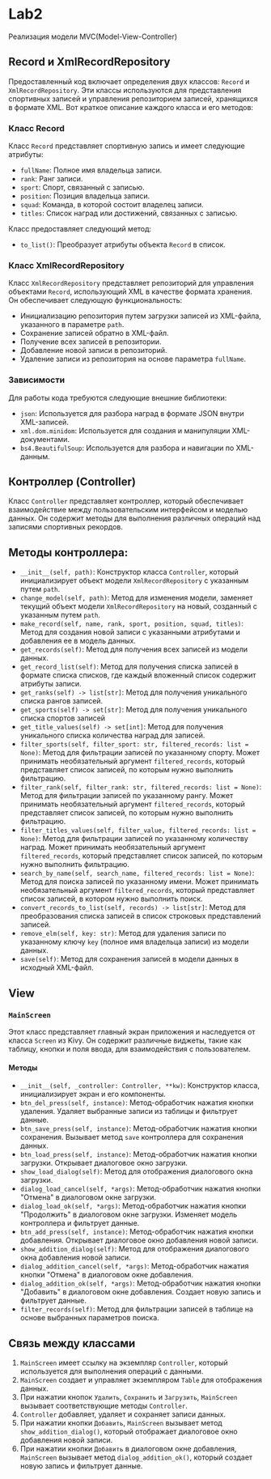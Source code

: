 # Lab2
Реализация модели MVC(Model-View-Controller)
## Record и XmlRecordRepository
Предоставленный код включает определения двух классов: `Record` и `XmlRecordRepository`. Эти классы используются для представления спортивных записей и управления репозиторием записей, хранящихся в формате XML. Вот краткое описание каждого класса и его методов:
### Класс Record
Класс `Record` представляет спортивную запись и имеет следующие атрибуты:
- `fullName`: Полное имя владельца записи.
- `rank`: Ранг записи.
- `sport`: Спорт, связанный с записью.
- `position`: Позиция владельца записи.
- `squad`: Команда, в которой состоит владелец записи.
- `titles`: Список наград или достижений, связанных с записью.

Класс предоставляет следующий метод:
- `to_list()`: Преобразует атрибуты объекта `Record` в список.

### Класс XmlRecordRepository
Класс `XmlRecordRepository` представляет репозиторий для управления объектами `Record`, использующий XML в качестве формата хранения. Он обеспечивает следующую функциональность:
- Инициализацию репозитория путем загрузки записей из XML-файла, указанного в параметре `path`.
- Сохранение записей обратно в XML-файл.
- Получение всех записей в репозитории.
- Добавление новой записи в репозиторий.
- Удаление записи из репозитория на основе параметра `fullName`.

### Зависимости
Для работы кода требуются следующие внешние библиотеки:
- `json`: Используется для разбора наград в формате JSON внутри XML-записей.
- `xml.dom.minidom`: Используется для создания и манипуляции XML-документами.
- `bs4.BeautifulSoup`: Используется для разбора и навигации по XML-данным.

## Контроллер (Controller)

Класс `Controller` представляет контроллер, который обеспечивает взаимодействие между пользовательским интерфейсом и моделью данных. Он содержит методы для выполнения различных операций над записями спортивных рекордов.

## Методы контроллера:
- `__init__(self, path)`: Конструктор класса `Controller`, который инициализирует объект модели `XmlRecordRepository` с указанным путем `path`.
- `change_model(self, path)`: Метод для изменения модели, заменяет текущий объект модели `XmlRecordRepository` на новый, созданный с указанным путем `path`.
- `make_record(self, name, rank, sport, position, squad, titles)`: Метод для создания новой записи с указанными атрибутами и добавления ее в модель данных.
- `get_records(self)`: Метод для получения всех записей из модели данных.
- `get_record_list(self)`: Метод для получения списка записей в формате списка списков, где каждый вложенный список содержит атрибуты записи.
- `get_ranks(self) -> list[str]`: Метод для получения уникального списка рангов записей.
- `get_sports(self) -> set[str]`: Метод для получения уникального списка спортов записей
- `get_title_values(self) -> set[int]`: Метод для получения уникального списка количества наград для записей.
- `filter_sports(self, filter_sport: str, filtered_records: list = None)`: Метод для фильтрации записей по указанному спорту. Может принимать необязательный аргумент `filtered_records`, который представляет список записей, по которым нужно выполнить фильтрацию.
- `filter_rank(self, filter_rank: str, filtered_records: list = None)`: Метод для фильтрации записей по указанному рангу. Может принимать необязательный аргумент `filtered_records`, который представляет список записей, по которым нужно выполнить фильтрацию.
- `filter_titles_values(self, filter_value, filtered_records: list = None)`: Метод для фильтрации записей по указанному количеству наград. Может принимать необязательный аргумент `filtered_records`, который представляет список записей, по которым нужно выполнить фильтрацию.
- `search_by_name(self, search_name, filtered_records: list = None)`: Метод для поиска записей по указанному имени. Может принимать необязательный аргумент `filtered_records`, который представляет список записей, в котором нужно выполнить поиск.
- `convert_records_to_list(self, records) -> list[str]`: Метод для преобразования списка записей в список строковых представлений записей.
- `remove_elm(self, key: str)`: Метод для удаления записи по указанному ключу `key` (полное имя владельца записи) из модели данных.
- `save(self)`: Метод для сохранения записей в модели данных в исходный XML-файл.

## View

### `MainScreen`

Этот класс представляет главный экран приложения и наследуется от класса `Screen` из Kivy. Он содержит различные виджеты, такие как таблицу, кнопки и поля ввода, для взаимодействия с пользователем.

#### Методы

- `__init__(self, _controller: Controller, **kw)`: Конструктор класса, инициализирует экран и его компоненты.
- `btn_del_press(self, instance)`: Метод-обработчик нажатия кнопки удаления. Удаляет выбранные записи из таблицы и фильтрует данные.
- `btn_save_press(self, instance)`: Метод-обработчик нажатия кнопки сохранения. Вызывает метод `save` контроллера для сохранения данных.
- `btn_load_press(self, instance)`: Метод-обработчик нажатия кнопки загрузки. Открывает диалоговое окно загрузки.
- `show_load_dialog(self)`: Метод для отображения диалогового окна загрузки.
- `dialog_load_cancel(self, *args)`: Метод-обработчик нажатия кнопки "Отмена" в диалоговом окне загрузки.
- `dialog_load_ok(self, *args)`: Метод-обработчик нажатия кнопки "Продолжить" в диалоговом окне загрузки. Изменяет модель контроллера и фильтрует данные.
- `btn_add_press(self, instance)`: Метод-обработчик нажатия кнопки добавления. Открывает диалоговое окно добавления новой записи.
- `show_addition_dialog(self)`: Метод для отображения диалогового окна добавления новой записи.
- `dialog_addition_cancel(self, *args)`: Метод-обработчик нажатия кнопки "Отмена" в диалоговом окне добавления.
- `dialog_addition_ok(self, *args)`: Метод-обработчик нажатия кнопки "Добавить" в диалоговом окне добавления. Создает новую запись и фильтрует данные.
- `filter_records(self)`: Метод для фильтрации записей в таблице на основе выбранных параметров поиска.

## Связь между классами

1. `MainScreen` имеет ссылку на экземпляр `Controller`, который используется для выполнения операций с данными.
2. `MainScreen` создает и управляет экземпляром `Table` для отображения данных.
3. При нажатии кнопок `Удалить`, `Сохранить` и `Загрузить`, `MainScreen` вызывает соответствующие методы `Controller`.
4. `Controller` добавляет, удаляет и сохраняет записи данных.
5. При нажатии кнопки `Добавить`, `MainScreen` вызывает метод `show_addition_dialog()`, который отображает диалоговое окно добавления новой записи.
6. При нажатии кнопки `Добавить` в диалоговом окне добавления, `MainScreen` вызывает метод `dialog_addition_ok()`, который создает новую запись и фильтрует данные.

